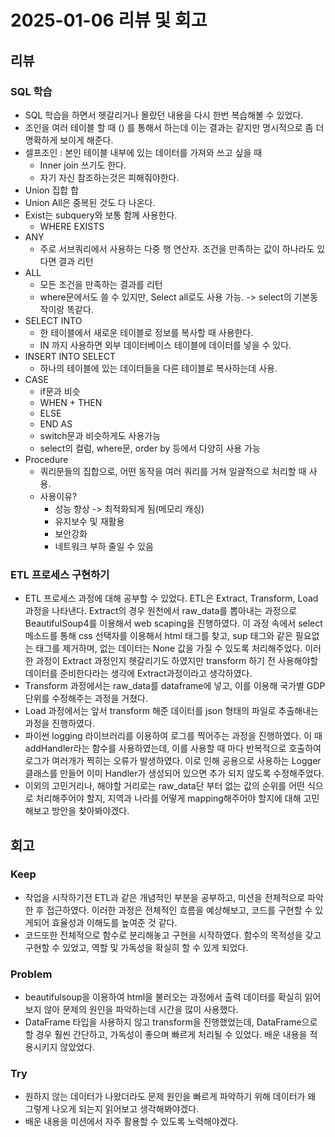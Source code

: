 # 2025-01-06 리뷰 및 회고

## 리뷰
### SQL 학습
- SQL 학습을 하면서 헷갈리거나 몰랐던 내용을 다시 한번 복습해볼 수 있었다.
- 조인을 여러 테이블 할 때 () 를 통해서 하는데 이는 결과는 같지만 명시적으로 좀 더 명확하게 보이게 해준다.
- 셀프조인 : 본인 테이블 내부에 있는 데이터를 가져와 쓰고 싶을 때
    - Inner join 쓰기도 한다.
    - 자기 자신 참조하는것은 피해줘야한다.
- Union 집합 합
- Union All은 중복된 것도 다 나온다.
- Exist는 subquery와 보통 함께 사용한다. 
    - WHERE EXISTS
- ANY
    - 주로 서브쿼리에서 사용하는 다중 행 연산자. 조건을 만족하는 값이 하나라도 있다면 결과 리턴
- ALL
    - 모든 조건을 만족하는 결과를 리턴
    - where문에서도 쓸 수 있지만, Select all로도 사용 가능. -> select의 기본동작이랑 똑같다. 
- SELECT INTO
    - 한 테이블에서 새로운 테이블로 정보를 복사할 때 사용한다.
    - IN 까지 사용하면 외부 데이터베이스 테이블에 데이터를 넣을 수 있다. 
- INSERT INTO SELECT
    - 하나의 테이블에 있는 데이터들을 다른 테이블로 복사하는데 사용.
- CASE
    - if문과 비슷
    - WHEN + THEN
    - ELSE
    - END AS
    - switch문과 비슷하게도 사용가능
    - select의 컬럼, where문, order by 등에서 다양히 사용 가능
- Procedure
    - 쿼리문들의 집합으로, 어떤 동작을 여러 쿼리를 거쳐 일괄적으로 처리할 때 사용.
    - 사용이유?
        - 성능 향상 -> 최적화되게 됨(메모리 캐싱)
        - 유지보수 및 재활용
        - 보안강화
        - 네트워크 부하 줄일 수 있음

### ETL 프로세스 구현하기
- ETL 프로세스 과정에 대해 공부할 수 있었다. ETL은 Extract, Transform, Load과정을 나타낸다. Extract의 경우 원천에서 raw_data를 뽑아내는 과정으로 BeautifulSoup4를 이용해서 web scaping을 진행하였다. 이 과정 속에서 select 메소드를 통해 css 선택자를 이용해서 html 태그를 찾고, sup 태그와 같은 필요없는 태그를 제거하며, 없는 데이터는 None 값을 가질 수 있도록 처리해주었다. 이러한 과정이 Extract 과정인지 헷갈리기도 하였지만 transform 하기 전 사용해야할 데이터를 준비한다라는 생각에 Extract과정이라고 생각하였다. 
- Transform 과정에서는 raw_data를 dataframe에 넣고, 이를 이용해 국가별 GDP 단위를 수정해주는 과정을 거쳤다. 
- Load 과정에서는 앞서 transform 해준 데이터를 json 형태의 파일로 추출해내는 과정을 진행하였다.
- 파이썬 logging 라이브러리를 이용하여 로그를 찍어주는 과정을 진행하였다. 이 때 addHandler라는 함수를 사용하였는데, 이를 사용할 때 마다 반복적으로 호출하여 로그가 여러개가 찍히는 오류가 발생하였다. 이로 인해 공용으로 사용하는 Logger 클래스를 만들어 이미 Handler가 생성되어 있으면 추가 되지 않도록 수정해주었다. 
- 이외의 고민거리나, 해야할 거리로는 raw_data단 부터 없는 값의 순위를 어떤 식으로 처리해주어야 할지, 지역과 나라를 어떻게 mapping해주어야 할지에 대해 고민해보고 방안을 찾아봐야겠다.

## 회고
### Keep
- 작업을 시작하기전 ETL과 같은 개념적인 부분을 공부하고, 미션을 전체적으로 파악한 후 접근하였다. 이러한 과정은 전체적인 흐름을 예상해보고, 코드를 구현할 수 있게되어 효율성과 이해도를 높여준 것 같다. 
- 코드또한 전체적으로 함수로 분리해놓고 구현을 시작하였다. 함수의 목적성을 갖고 구현할 수 있었고, 역할 및 가독성을 확실히 할 수 있게 되었다. 

### Problem
- beautifulsoup을 이용하여 html을 불러오는 과정에서 출력 데이터를 확실히 읽어보지 않아 문제의 원인을 파악하는데 시간을 많이 사용했다. 
- DataFrame 타입을 사용하지 않고 transform을 진행했었는데, DataFrame으로 할 경우 훨씬 간단하고, 가독성이 좋으며 빠르게 처리될 수 있었다. 배운 내용을 적용시키지 않았었다.

### Try
- 원하지 않는 데이터가 나왔더라도 문제 원인을 빠르게 파악하기 위해 데이터가 왜 그렇게 나오게 되는지 읽어보고 생각해봐야겠다. 
- 배운 내용을 미션에서 자주 활용할 수 있도록 노력해야겠다.